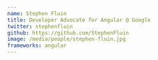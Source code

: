 ```yaml
---
name: Stephen Fluin
title: Developer Advocate for Angular @ Google
twitter: stephenfluin
github: https://github.com/StephenFluin
image: /media/people/stephen-fluin.jpg
frameworks: angular
---
```

